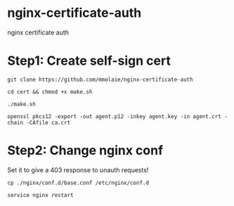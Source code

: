 # nginx-certificate-auth
nginx certificate auth

# Step1: Create self-sign cert
```
git clone https://github.com/mmolaie/nginx-certificate-auth 

cd cert && chmod +x make.sh

./make.sh

openssl pkcs12 -export -out agent.p12 -inkey agent.key -in agent.crt -chain -CAfile ca.crt
```

# Step2: Change nginx conf
Set it to give a 403 response to unauth requests!
```
cp ./nginx/conf.d/base.conf /etc/nginx/conf.d

service nginx restart
```
